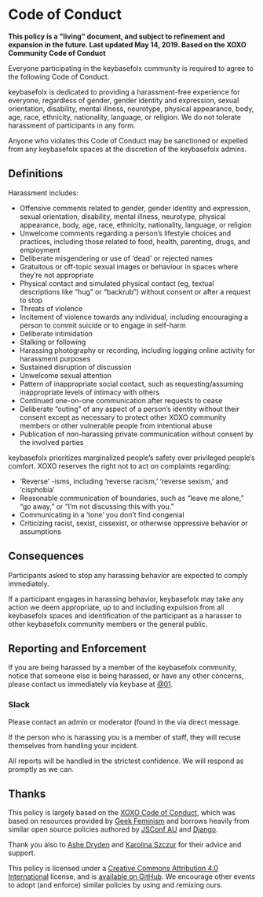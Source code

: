 # Code of Conduct

**This policy is a "living" document, and subject to refinement and expansion in the future. Last updated May 14, 2019. Based on the XOXO Community Code of Conduct**

Everyone participating in the keybasefolx community is required to agree to the following Code of Conduct.

keybasefolx is dedicated to providing a harassment-free experience for everyone, regardless of gender, gender identity and expression, sexual orientation, disability, mental illness, neurotype, physical appearance, body, age, race, ethnicity, nationality, language, or religion. We do not tolerate harassment of participants in any form.

Anyone who violates this Code of Conduct may be sanctioned or expelled from any keybasefolx spaces at the discretion of the keybasefolx admins.

## Definitions

Harassment includes:

* Offensive comments related to gender, gender identity and expression, sexual orientation, disability, mental illness, neurotype, physical appearance, body, age, race, ethnicity, nationality, language, or religion
* Unwelcome comments regarding a person’s lifestyle choices and practices, including those related to food, health, parenting, drugs, and employment
* Deliberate misgendering or use of ‘dead’ or rejected names
* Gratuitous or off-topic sexual images or behaviour in spaces where they’re not appropriate
* Physical contact and simulated physical contact (eg, textual descriptions like “hug” or “backrub”) without consent or after a request to stop
* Threats of violence
* Incitement of violence towards any individual, including encouraging a person to commit suicide or to engage in self-harm
* Deliberate intimidation
* Stalking or following
* Harassing photography or recording, including logging online activity for harassment purposes
* Sustained disruption of discussion
* Unwelcome sexual attention
* Pattern of inappropriate social contact, such as requesting/assuming inappropriate levels of intimacy with others
* Continued one-on-one communication after requests to cease
* Deliberate “outing” of any aspect of a person’s identity without their consent except as necessary to protect other XOXO community members or other vulnerable people from intentional abuse
* Publication of non-harassing private communication without consent by the involved parties

keybasefolx prioritizes marginalized people’s safety over privileged people’s comfort. XOXO reserves the right not to act on complaints regarding:

* ‘Reverse’ -isms, including ‘reverse racism,’ ‘reverse sexism,’ and ‘cisphobia’
* Reasonable communication of boundaries, such as “leave me alone,” “go away,” or “I’m not discussing this with you.”
* Communicating in a ‘tone’ you don’t find congenial
* Criticizing racist, sexist, cissexist, or otherwise oppressive behavior or assumptions

## Consequences

Participants asked to stop any harassing behavior are expected to comply immediately.

If a participant engages in harassing behavior, keybasefolx may take any action we deem appropriate, up to and including expulsion from all keybasefolx spaces and identification of the participant as a harasser to other keybasefolx community members or the general public.

## Reporting and Enforcement
If you are being harassed by a member of the keybasefolx community, notice that someone else is being harassed, or have any other concerns, please contact us immediately via keybase at [@01](https://keybase.io/01).

### Slack

Please contact an admin or moderator (found in the  via direct message.

If the person who is harassing you is a member of staff, they will recuse themselves from handling your incident. 

All reports will be handled in the strictest confidence. We will respond as promptly as we can.

## Thanks

This policy is largely based on the [XOXO Code of Conduct](https://github.com/xoxo/conduct/), which was based on resources provided by [Geek Feminism](https://geekfeminism.org/about/code-of-conduct/) and borrows heavily from similar open source policies authored by [JSConf AU](https://2018.jsconfau.com/code-of-conduct) and [Django](https://www.djangoproject.com/conduct/).

Thank you also to [Ashe Dryden](https://www.ashedryden.com/) and [Karolina Szczur](https://thefox.is/) for their advice and support.

This policy is licensed under a [Creative Commons Attribution 4.0 International](https://creativecommons.org/licenses/by/4.0/) license, and is [available on GitHub](https://github.com/hyperobject/conduct/). We encourage other events to adopt (and enforce) similar policies by using and remixing ours.
